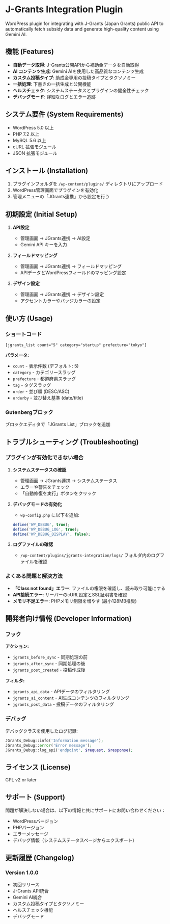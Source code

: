 # J-Grants Integration Plugin

WordPress plugin for integrating with J-Grants (Japan Grants) public API to automatically fetch subsidy data and generate high-quality content using Gemini AI.

## 機能 (Features)

- **自動データ取得**: J-Grants公開APIから補助金データを自動取得
- **AI コンテンツ生成**: Gemini AIを使用した高品質なコンテンツ生成
- **カスタム投稿タイプ**: 助成金専用の投稿タイプとタクソノミー
- **一括処理**: 下書きの一括生成と公開機能
- **ヘルスチェック**: システムステータスとプラグインの健全性チェック
- **デバッグモード**: 詳細なログとエラー追跡

## システム要件 (System Requirements)

- WordPress 5.0 以上
- PHP 7.2 以上
- MySQL 5.6 以上
- cURL 拡張モジュール
- JSON 拡張モジュール

## インストール (Installation)

1. プラグインフォルダを `/wp-content/plugins/` ディレクトリにアップロード
2. WordPress管理画面でプラグインを有効化
3. 管理メニューの「JGrants連携」から設定を行う

## 初期設定 (Initial Setup)

1. **API設定**
   - 管理画面 → JGrants連携 → AI設定
   - Gemini API キーを入力

2. **フィールドマッピング**
   - 管理画面 → JGrants連携 → フィールドマッピング
   - APIデータとWordPressフィールドのマッピング設定

3. **デザイン設定**
   - 管理画面 → JGrants連携 → デザイン設定
   - アクセントカラーやバッジカラーの設定

## 使い方 (Usage)

### ショートコード

```
[jgrants_list count="5" category="startup" prefecture="tokyo"]
```

**パラメータ:**
- `count` - 表示件数 (デフォルト: 5)
- `category` - カテゴリースラッグ
- `prefecture` - 都道府県スラッグ
- `tag` - タグスラッグ
- `order` - 並び順 (DESC/ASC)
- `orderby` - 並び替え基準 (date/title)

### Gutenbergブロック

ブロックエディタで「JGrants List」ブロックを追加

## トラブルシューティング (Troubleshooting)

### プラグインが有効化できない場合

1. **システムステータスの確認**
   - 管理画面 → JGrants連携 → システムステータス
   - エラーや警告をチェック
   - 「自動修復を実行」ボタンをクリック

2. **デバッグモードの有効化**
   - `wp-config.php` に以下を追加:
   ```php
   define('WP_DEBUG', true);
   define('WP_DEBUG_LOG', true);
   define('WP_DEBUG_DISPLAY', false);
   ```

3. **ログファイルの確認**
   - `/wp-content/plugins/jgrants-integration/logs/` フォルダ内のログファイルを確認

### よくある問題と解決方法

- **「Class not found」エラー**: ファイルの権限を確認し、読み取り可能にする
- **API接続エラー**: サーバーのcURL設定とSSL証明書を確認
- **メモリ不足エラー**: PHPメモリ制限を増やす (最小128MB推奨)

## 開発者向け情報 (Developer Information)

### フック

**アクション:**
- `jgrants_before_sync` - 同期処理の前
- `jgrants_after_sync` - 同期処理の後
- `jgrants_post_created` - 投稿作成後

**フィルタ:**
- `jgrants_api_data` - APIデータのフィルタリング
- `jgrants_ai_content` - AI生成コンテンツのフィルタリング
- `jgrants_post_data` - 投稿データのフィルタリング

### デバッグ

デバッグクラスを使用したログ記録:

```php
JGrants_Debug::info('Information message');
JGrants_Debug::error('Error message');
JGrants_Debug::log_api('endpoint', $request, $response);
```

## ライセンス (License)

GPL v2 or later

## サポート (Support)

問題が解決しない場合は、以下の情報と共にサポートにお問い合わせください：
- WordPressバージョン
- PHPバージョン
- エラーメッセージ
- デバッグ情報（システムステータスページからエクスポート）

## 更新履歴 (Changelog)

### Version 1.0.0
- 初回リリース
- J-Grants API統合
- Gemini AI統合
- カスタム投稿タイプとタクソノミー
- ヘルスチェック機能
- デバッグモード